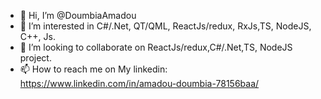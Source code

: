 - 👋 Hi, I’m @DoumbiaAmadou
- 👀 I’m interested in C#/.Net, QT/QML, ReactJs/redux, RxJs,TS, NodeJS, C++, Js.
- 💞️ I’m looking to collaborate on ReactJs/redux,C#/.Net,TS, NodeJS project.
- 📫 How to reach me  on My linkedin: https://www.linkedin.com/in/amadou-doumbia-78156baa/
<!---
DoumbiaAmadou/DoumbiaAmadou is a ✨ special ✨ repository because its `README.md` (this file) appears on your GitHub profile.
You can click the Preview link to take a look at your changes.
--->
